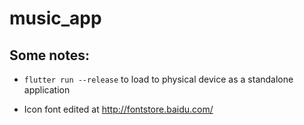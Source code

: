 # music_app

## Some notes:
- `flutter run --release` to load to physical device as a standalone application

- Icon font edited at http://fontstore.baidu.com/